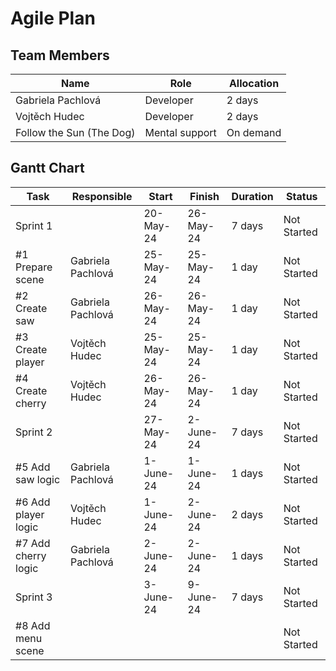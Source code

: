 # Agile Plan
## Team Members

| Name                     | Role           | Allocation |
|--------------------------|----------------|------------|
| Gabriela Pachlová        | Developer      | 2 days     |
| Vojtěch Hudec            | Developer      | 2 days     |
| Follow the Sun (The Dog) | Mental support | On demand  |
## Gantt Chart

| Task                 | Responsible       | Start      | Finish     | Duration | Status       |
|----------------------|-------------------|------------|------------|----------|--------------|
| Sprint 1             |                   | 20-May-24  | 26-May-24  | 7 days   | Not Started  |
| #1 Prepare scene     | Gabriela Pachlová | 25-May-24  | 25-May-24  | 1 day    | Not Started  |
| #2 Create saw        | Gabriela Pachlová | 26-May-24  | 26-May-24  | 1 day    | Not Started  |
| #3 Create player     | Vojtěch Hudec     | 25-May-24  | 25-May-24  | 1 day    | Not Started  |
| #4 Create cherry     | Vojtěch Hudec     | 26-May-24  | 26-May-24  | 1 day    | Not Started  |
| Sprint 2             |                   | 27-May-24  | 2-June-24  | 7 days   | Not Started  |
| #5 Add saw logic     | Gabriela Pachlová | 1-June-24  | 1-June-24  | 1 days   | Not Started  |
| #6 Add player logic  | Vojtěch Hudec     | 1-June-24  | 2-June-24  | 2 days   | Not Started  |
| #7 Add cherry logic  | Gabriela Pachlová | 2-June-24  | 2-June-24  | 1 days   | Not Started  |
| Sprint 3             |                   | 3-June-24  | 9-June-24  | 7 days   | Not Started  |
| #8 Add menu scene    |                   |            |            |          | Not Started  |